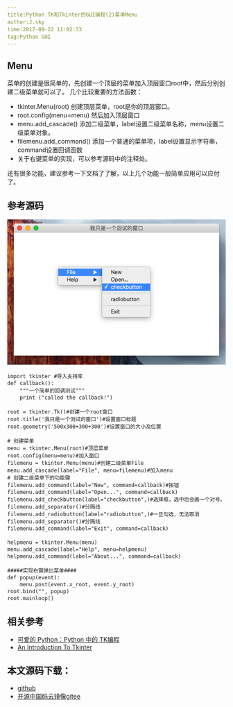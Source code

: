 ```yaml
---
title:Python TK和Tkinter的GUI编程(2)菜单Menu
author:J.sky
time:2017-09-22 11:02:33
tag:Python GUI
---
```


## Menu

菜单的创建是很简单的，先创建一个顶层的菜单加入顶层窗口root中，然后分别创建二级菜单就可以了。
几个比较重要的方法函数：

+ tkinter.Menu(root) 创建顶层菜单，root是你的顶层窗口。
+ root.config(menu=menu) 然后加入顶层窗口
+ menu.add_cascade() 添加二级菜单，label设置二级菜单名称，menu设置二级菜单对象。
+ filemenu.add_command() 添加一个普通的菜单项，label设置显示字符串，command设置回调函数
+ 关于右键菜单的实现，可以参考源码中的注释处。

还有很多功能，建议参考一下文档了了解，以上几个功能一般简单应用可以应付了。

## 参考源码


![](assets/images/media/upload/2017/09/Snip20170922_3.png)

<pre><code class="python">import tkinter #导入支持库
def callback():
    """一个简单的回调测试"""
    print ("called the callback!")

root = tkinter.Tk()#创建一个root窗口
root.title('我只是一个测试的窗口')#设置窗口标题
root.geometry('500x300+300+300')#设置窗口的大小及位置

# 创建菜单
menu = tkinter.Menu(root)#顶层菜单
root.config(menu=menu)#加入窗口
filemenu = tkinter.Menu(menu)#创建二级菜单File
menu.add_cascade(label="File", menu=filemenu)#加入menu
# 创建二级菜单下的功能键
filemenu.add_command(label="New", command=callback)#按钮
filemenu.add_command(label="Open...", command=callback)
filemenu.add_checkbutton(label="checkbutton",)#选择框，选中后会画一个对号。
filemenu.add_separator()#分隔线
filemenu.add_radiobutton(label="radiobutton",)#一旦勾选，无法取消
filemenu.add_separator()#分隔线
filemenu.add_command(label="Exit", command=callback)

helpmenu = tkinter.Menu(menu)
menu.add_cascade(label="Help", menu=helpmenu)
helpmenu.add_command(label="About...", command=callback)

#####实现右键弹出菜单####
def popup(event):
    menu.post(event.x_root, event.y_root)
root.bind("<Button-2>", popup)
root.mainloop() 
</code></pre>


## 相关参考

+ [可爱的 Python：Python 中的 TK编程](https://www.ibm.com/developerworks/cn/linux/sdk/python/charm-12/index.html)
+ [An Introduction To Tkinter](http://effbot.org/tkinterbook/tkinter-index.htm)

## 本文源码下载：

+ [github](https://github.com/bosichong/17python.com/tree/master/gui)
+ [开源中国码云镜像gitee](https://gitee.com/J_Sky/17python.com/tree/master/gui)